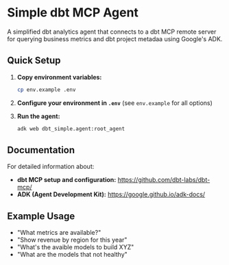 # Simple dbt MCP Agent

A simplified dbt analytics agent that connects to a dbt MCP remote server for querying business metrics and dbt project metadaa using Google's ADK.


## Quick Setup

1. **Copy environment variables:**
   ```bash
   cp env.example .env
   ```

2. **Configure your environment in `.env`** (see `env.example` for all options)

3. **Run the agent:**
   ```bash
   adk web dbt_simple.agent:root_agent
   ```

## Documentation

For detailed information about:

- **dbt MCP setup and configuration:** https://github.com/dbt-labs/dbt-mcp/
- **ADK (Agent Development Kit):** https://google.github.io/adk-docs/

## Example Usage

- "What metrics are available?"
- "Show revenue by region for this year"
- "What's the avaible models to build XYZ"
- "What are the models that not healthy"
